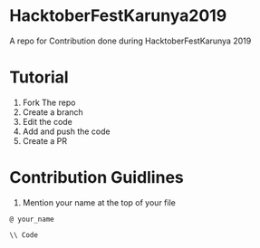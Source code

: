 # HacktoberFestKarunya2019
A repo for Contribution done during HacktoberFestKarunya 2019

# Tutorial 
1. Fork  The repo
2. Create a branch
3. Edit the code
4. Add and push the code
5. Create a PR

# Contribution Guidlines

1. Mention your name at the top of your file 
```
@ your_name

\\ Code

```


